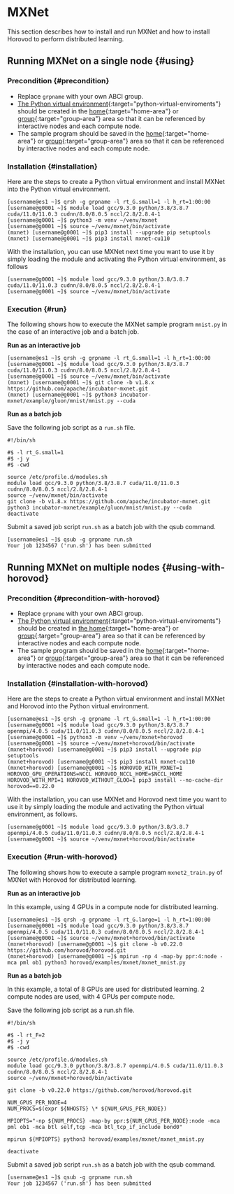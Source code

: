 # MXNet

This section describes how to install and run MXNet and how to install Horovod to perform distributed learning.

## Running MXNet on a single node {#using}

### Precondition {#precondition}

- Replace `grpname` with your own ABCI group.
- [The Python virtual environment](/06/#python-virtual-environments){:target="python-virtual-enviroments"} should be created in the [home](/04/#home-area){:target="home-area"} or [group](/04/#group-area){:target="group-area"} area so that it can be referenced by interactive nodes and each compute node.
- The sample program should be saved in the [home](/04/#home-area){:target="home-area"} or [group](/04/#group-area){:target="group-area"} area so that it can be referenced by interactive nodes and each compute node.

### Installation {#installation}

Here are the steps to create a Python virtual environment and install MXNet into the Python virtual environment.

```
[username@es1 ~]$ qrsh -g grpname -l rt_G.small=1 -l h_rt=1:00:00
[username@g0001 ~]$ module load gcc/9.3.0 python/3.8/3.8.7 cuda/11.0/11.0.3 cudnn/8.0/8.0.5 nccl/2.8/2.8.4-1
[username@g0001 ~]$ python3 -m venv ~/venv/mxnet
[username@g0001 ~]$ source ~/venv/mxnet/bin/activate
(mxnet) [username@g0001 ~]$ pip3 install --upgrade pip setuptools
(mxnet) [username@g0001 ~]$ pip3 install mxnet-cu110
```

With the installation, you can use MXNet next time you want to use it by simply loading the module and activating the Python virtual environment, as follows

```
[username@g0001 ~]$ module load gcc/9.3.0 python/3.8/3.8.7 cuda/11.0/11.0.3 cudnn/8.0/8.0.5 nccl/2.8/2.8.4-1
[username@g0001 ~]$ source ~/venv/mxnet/bin/activate
```

### Execution {#run}

The following shows how to execute the MXNet sample program `mnist.py` in the case of an interactive job and a batch job.

**Run as an interactive job**

```
[username@es1 ~]$ qrsh -g grpname -l rt_G.small=1 -l h_rt=1:00:00
[username@g0001 ~]$ module load gcc/9.3.0 python/3.8/3.8.7 cuda/11.0/11.0.3 cudnn/8.0/8.0.5 nccl/2.8/2.8.4-1
[username@g0001 ~]$ source ~/venv/mxnet/bin/activate
(mxnet) [username@g0001 ~]$ git clone -b v1.8.x https://github.com/apache/incubator-mxnet.git
(mxnet) [username@g0001 ~]$ python3 incubator-mxnet/example/gluon/mnist/mnist.py --cuda
```

**Run as a batch job**

Save the following job script as a `run.sh` file.

```shell
#!/bin/sh

#$ -l rt_G.small=1
#$ -j y
#$ -cwd

source /etc/profile.d/modules.sh
module load gcc/9.3.0 python/3.8/3.8.7 cuda/11.0/11.0.3 cudnn/8.0/8.0.5 nccl/2.8/2.8.4-1
source ~/venv/mxnet/bin/activate
git clone -b v1.8.x https://github.com/apache/incubator-mxnet.git
python3 incubator-mxnet/example/gluon/mnist/mnist.py --cuda
deactivate
```

Submit a saved job script `run.sh` as a batch job with the qsub command.

```
[username@es1 ~]$ qsub -g grpname run.sh
Your job 1234567 ('run.sh') has been submitted
```

## Running MXNet on multiple nodes {#using-with-horovod}

### Precondition {#precondition-with-horovod}

- Replace `grpname` with your own ABCI group.
- [The Python virtual environment](/06/#python-virtual-environments){:target="python-virtual-enviroments"} should be created in [the home](/04/#home-area){:target="home-area"} or [group](/04/#group-area){:target="group-area"} area so that it can be referenced by interactive nodes and each compute node.
- The sample program should be saved in the [home](/04/#home-area){:target="home-area"} or [group](/04/#group-area){:target="group-area"} area so that it can be referenced by interactive nodes and each compute node.

### Installation {#installation-with-horovod}

Here are the steps to create a Python virtual environment and install MXNet  and Horovod into the Python virtual environment.

```
[username@es1 ~]$ qrsh -g grpname -l rt_G.small=1 -l h_rt=1:00:00
[username@g0001 ~]$ module load gcc/9.3.0 python/3.8/3.8.7 openmpi/4.0.5 cuda/11.0/11.0.3 cudnn/8.0/8.0.5 nccl/2.8/2.8.4-1
[username@g0001 ~]$ python3 -m venv ~/venv/mxnet+horovod
[username@g0001 ~]$ source ~/venv/mxnet+horovod/bin/activate
(mxnet+horovod) [username@g0001 ~]$ pip3 install --upgrade pip setuptools
(mxnet+horovod) [username@g0001 ~]$ pip3 install mxnet-cu110
(mxnet+horovod) [username@g0001 ~]$ HOROVOD_WITH_MXNET=1 HOROVOD_GPU_OPERATIONS=NCCL HOROVOD_NCCL_HOME=$NCCL_HOME HOROVOD_WITH_MPI=1 HOROVOD_WITHOUT_GLOO=1 pip3 install --no-cache-dir horovod==0.22.0
```

With the installation, you can use MXNet and Horovod next time you want to use it by simply loading the module and activating the Python virtual environment, as follows.

```
[username@g0001 ~]$ module load gcc/9.3.0 python/3.8/3.8.7 openmpi/4.0.5 cuda/11.0/11.0.3 cudnn/8.0/8.0.5 nccl/2.8/2.8.4-1
[username@g0001 ~]$ source ~/venv/mxnet+horovod/bin/activate
```

### Execution {#run-with-horovod}

The following shows how to execute a sample program `mxnet2_train.py` of MXNet with Horovod for distributed learning.

**Run as an interactive job**

In this example, using 4 GPUs in a compute node for distributed learning.

```
[username@es1 ~]$ qrsh -g grpname -l rt_G.large=1 -l h_rt=1:00:00
[username@g0001 ~]$ module load gcc/9.3.0 python/3.8/3.8.7 openmpi/4.0.5 cuda/11.0/11.0.3 cudnn/8.0/8.0.5 nccl/2.8/2.8.4-1
[username@g0001 ~]$ source ~/venv/mxnet+horovod/bin/activate
(mxnet+horovod) [username@g0001 ~]$ git clone -b v0.22.0 https://github.com/horovod/horovod.git
(mxnet+horovod) [username@g0001 ~]$ mpirun -np 4 -map-by ppr:4:node -mca pml ob1 python3 horovod/examples/mxnet/mxnet_mnist.py
```

**Run as a batch job**

In this example, a total of 8 GPUs are used for distributed learning. 2 compute nodes are used, with 4 GPUs per compute node.

Save the following job script as a run.sh file.

```shell
#!/bin/sh

#$ -l rt_F=2
#$ -j y
#$ -cwd

source /etc/profile.d/modules.sh
module load gcc/9.3.0 python/3.8/3.8.7 openmpi/4.0.5 cuda/11.0/11.0.3 cudnn/8.0/8.0.5 nccl/2.8/2.8.4-1
source ~/venv/mxnet+horovod/bin/activate

git clone -b v0.22.0 https://github.com/horovod/horovod.git

NUM_GPUS_PER_NODE=4
NUM_PROCS=$(expr ${NHOSTS} \* ${NUM_GPUS_PER_NODE})

MPIOPTS="-np ${NUM_PROCS} -map-by ppr:${NUM_GPUS_PER_NODE}:node -mca pml ob1 -mca btl self,tcp -mca btl_tcp_if_include bond0"

mpirun ${MPIOPTS} python3 horovod/examples/mxnet/mxnet_mnist.py

deactivate
```

Submit a saved job script `run.sh` as a batch job with the qsub command.

```
[username@es1 ~]$ qsub -g grpname run.sh
Your job 1234567 ('run.sh') has been submitted
```

